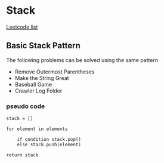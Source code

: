 # Stack

[Leetcode list](https://leetcode.com/problem-list/stack/)

## Basic Stack Pattern

The following problems can be solved using the same pattern 

- Remove Outermost Parentheses
- Make the String Great
- Baseball Game
- Crawler Log Folder

### pseudo code

```
stack = []

for element in elements

    if condition stack.pop()
    else stack.push(element)

return stack
```
